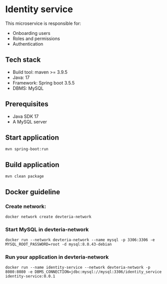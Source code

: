 # Identity service
This microservice is responsible for:
* Onboarding users
* Roles and permissions
* Authentication

## Tech stack
* Build tool: maven >= 3.9.5
* Java: 17
* Framework: Spring boot 3.5.5
* DBMS: MySQL

## Prerequisites
* Java SDK 17
* A MySQL server

## Start application
`mvn spring-boot:run`

## Build application
`mvn clean package`


## Docker guideline
### Create network:
`docker network create devteria-network`
### Start MySQL in devteria-network
`docker run --network devteria-network --name mysql -p 3306:3306 -e MYSQL_ROOT_PASSWORD=root -d mysql:8.0.43-debian`
### Run your application in devteria-network
`docker run --name identity-service --network devteria-network -p 8080:8080 -e DBMS_CONNECTION=jdbc:mysql://mysql:3306/identity_service identity-service:0.0.1`


